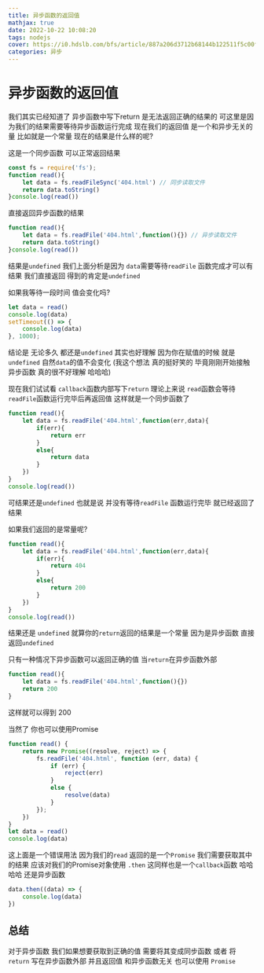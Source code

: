 ```yaml
---
title: 异步函数的返回值
mathjax: true
date: 2022-10-22 10:08:20
tags: nodejs
cover: https://i0.hdslb.com/bfs/article/887a206d3712b68144b122511f5c00f22c328e8c.jpg@942w_719h_progressive.webp
categories: 异步
---
```


# 异步函数的返回值

我们其实已经知道了 异步函数中写下return 是无法返回正确的结果的 可这里是因为我们的结果需要等待异步函数运行完成 现在我们的返回值 是一个和异步无关的量 比如就是一个常量 现在的结果是什么样的呢? 

这是一个同步函数 可以正常返回结果

```js
const fs = require('fs');
function read(){
    let data = fs.readFileSync('404.html') // 同步读取文件
    return data.toString()
}console.log(read())
```

直接返回异步函数的结果 


```js
function read(){
    let data = fs.readFile('404.html',function(){}) // 异步读取文件
    return data.toString()
}console.log(read())
```

结果是`undefined`  我们上面分析是因为 `data`需要等待`readFile` 函数完成才可以有结果 我们直接返回 得到的肯定是`undefined` 

如果我等待一段时间 值会变化吗?

```js
let data = read()
console.log(data)
setTimeout(() => {
    console.log(data)
}, 1000);
```

结论是 无论多久 都还是`undefined` 其实也好理解 因为你在赋值的时候 就是`undefined` 自然`data`的值不会变化 (我这个想法 真的挺好笑的 毕竟刚刚开始接触 异步函数 真的很不好理解 哈哈哈)

现在我们试试看 `callback`函数内部写下`return` 理论上来说 `read`函数会等待`readFile`函数运行完毕后再返回值 这样就是一个同步函数了 

```js
function read(){
    let data = fs.readFile('404.html',function(err,data){
        if(err){
            return err
        }
        else{
            return data
        }
    })
}
console.log(read())
```

可结果还是`undefined` 也就是说 并没有等待`readFile` 函数运行完毕 就已经返回了结果 

如果我们返回的是常量呢?

```js
function read(){
    let data = fs.readFile('404.html',function(err,data){
        if(err){
            return 404
        }
        else{
            return 200
        }
    })
}
console.log(read())
```

结果还是 `undefined`  就算你的`return`返回的结果是一个常量 因为是异步函数 直接返回`undefined`

只有一种情况下异步函数可以返回正确的值  当`return`在异步函数外部

```js
function read(){
    let data = fs.readFile('404.html',function(){})
    return 200
}
```

这样就可以得到 200 

当然了 你也可以使用Promise

```js
function read() {
    return new Promise((resolve, reject) => {
        fs.readFile('404.html', function (err, data) {
            if (err) {
                reject(err)
            }
            else {
                resolve(data)
            }
        });
    })
}
let data = read()
console.log(data)
```

这上面是一个错误用法 因为我们的`read` 返回的是一个`Promise` 我们需要获取其中的结果 应该对我们的Promise对象使用 `.then` 这同样也是一个`callback`函数 哈哈哈哈 还是异步函数 

```js
data.then((data) => {
    console.log(data)
})
```

## 总结

对于异步函数 我们如果想要获取到正确的值 需要将其变成同步函数 或者 将`return` 写在异步函数外部 并且返回值 和异步函数无关 也可以使用 `Promise` 
